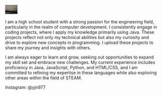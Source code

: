 <a><img src='cov.jpg' width='40' height='30'></a> 

I am a high school student with a strong passion for the engineering field, particularly in the realm of computer development. I consistently engage in coding projects, where I apply my knowledge primarily using Java. These projects reflect not only my technical abilities but also my curiosity and drive to explore new concepts in programming. I upload these projects to share my journey and insights with others.

I am always eager to learn and grow, seeking out opportunities to expand my skill set and embrace new challenges. My current experience includes proficiency in Java, JavaScript, Python, and HTML/CSS, and I am committed to refining my expertise in these languages while also exploring other areas within the field of STEAM.

Instagram: @yjn977




